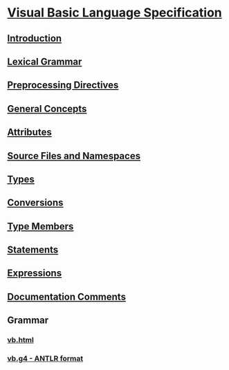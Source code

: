 # [Visual Basic Language Specification](index.md)
## [Introduction](../../../../_vblang/spec/introduction.md)
## [Lexical Grammar](../../../../_vblang/spec/lexical-grammar.md)
## [Preprocessing Directives](../../../../_vblang/spec/preprocessing-directives.md)
## [General Concepts](../../../../_vblang/spec/general-concepts.md)
## [Attributes](../../../../_vblang/spec/attributes.md)
## [Source Files and Namespaces](../../../../_vblang/spec/source-files-and-namespaces.md)
## [Types](../../../../_vblang/spec/types.md)
## [Conversions](../../../../_vblang/spec/conversions.md)
## [Type Members](../../../../_vblang/spec/type-members.md)
## [Statements](../../../../_vblang/spec/statements.md)
## [Expressions](../../../../_vblang/spec/expressions.md)
## [Documentation Comments](../../../../_vblang/spec/documentation-comments.md)
## Grammar
### [vb.html](http://ljw1004.github.io/vbspec/vb.html)
### [vb.g4 - ANTLR format](http://ljw1004.github.io/vbspec/vb.g4?raw=true)
